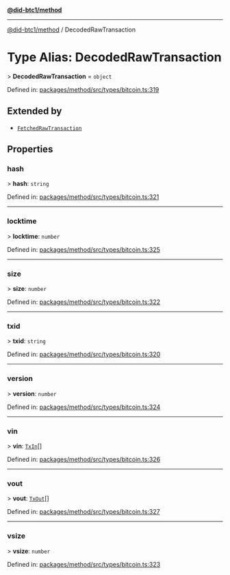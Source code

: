 [**@did-btc1/method**](../README.md)

***

[@did-btc1/method](../globals.md) / DecodedRawTransaction

# Type Alias: DecodedRawTransaction

&gt; **DecodedRawTransaction** = `object`

Defined in: [packages/method/src/types/bitcoin.ts:319](https://github.com/dcdpr/did-btc1-js/blob/4ab6f9915d95beed9bc633644c9db1539395f512/packages/method/src/types/bitcoin.ts#L319)

## Extended by

- [`FetchedRawTransaction`](../interfaces/FetchedRawTransaction.md)

## Properties

### hash

&gt; **hash**: `string`

Defined in: [packages/method/src/types/bitcoin.ts:321](https://github.com/dcdpr/did-btc1-js/blob/4ab6f9915d95beed9bc633644c9db1539395f512/packages/method/src/types/bitcoin.ts#L321)

***

### locktime

&gt; **locktime**: `number`

Defined in: [packages/method/src/types/bitcoin.ts:325](https://github.com/dcdpr/did-btc1-js/blob/4ab6f9915d95beed9bc633644c9db1539395f512/packages/method/src/types/bitcoin.ts#L325)

***

### size

&gt; **size**: `number`

Defined in: [packages/method/src/types/bitcoin.ts:322](https://github.com/dcdpr/did-btc1-js/blob/4ab6f9915d95beed9bc633644c9db1539395f512/packages/method/src/types/bitcoin.ts#L322)

***

### txid

&gt; **txid**: `string`

Defined in: [packages/method/src/types/bitcoin.ts:320](https://github.com/dcdpr/did-btc1-js/blob/4ab6f9915d95beed9bc633644c9db1539395f512/packages/method/src/types/bitcoin.ts#L320)

***

### version

&gt; **version**: `number`

Defined in: [packages/method/src/types/bitcoin.ts:324](https://github.com/dcdpr/did-btc1-js/blob/4ab6f9915d95beed9bc633644c9db1539395f512/packages/method/src/types/bitcoin.ts#L324)

***

### vin

&gt; **vin**: [`TxIn`](TxIn.md)[]

Defined in: [packages/method/src/types/bitcoin.ts:326](https://github.com/dcdpr/did-btc1-js/blob/4ab6f9915d95beed9bc633644c9db1539395f512/packages/method/src/types/bitcoin.ts#L326)

***

### vout

&gt; **vout**: [`TxOut`](TxOut.md)[]

Defined in: [packages/method/src/types/bitcoin.ts:327](https://github.com/dcdpr/did-btc1-js/blob/4ab6f9915d95beed9bc633644c9db1539395f512/packages/method/src/types/bitcoin.ts#L327)

***

### vsize

&gt; **vsize**: `number`

Defined in: [packages/method/src/types/bitcoin.ts:323](https://github.com/dcdpr/did-btc1-js/blob/4ab6f9915d95beed9bc633644c9db1539395f512/packages/method/src/types/bitcoin.ts#L323)
